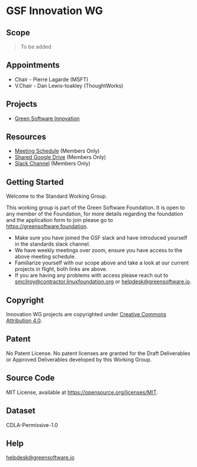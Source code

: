 # GSF Innovation WG

## Scope
>To be added

## Appointments 
- Chair - Pierre Lagarde (MSFT)
- V.Chair - Dan Lewis-toakley (ThoughtWorks)

## Projects
- [Green Software Innovation](https://github.com/Green-Software-Foundation/iwg_green_software_innovation/tree/dev)

## Resources

* [Meeting Schedule](https://lists.greensoftware.io/g/innovation/calendar) (Members Only)
* [Shared Google Drive](https://drive.google.com/drive/u/3/folders/1clNLC2JzsbDcn9yFH11rCtz1jqTTDqzE) (Members Only)
* [Slack Channel](https://greensoftware-zzk1035.slack.com/archives/C024C0GB3LP) (Members Only)

## Getting Started
Welcome to the Standard Working Group.

This working group is part of the Green Software Foundation. It is open to any member of the Foundation, for more details regarding the foundation and the application form to join please go to https://greensoftware.foundation.

- Make sure you have joined the GSF slack and have introduced yourself in the standards slack channel.
- We have weekly meetings over zoom, ensure you have access to the above meeting schedule.
- Familiarize yourself with our scope above and take a look at our current projects in flight, both links are above.
- If you are having any problems with access please reach out to smcilroy@contractor.linuxfoundation.org  or helpdesk@greensoftware.io.

## Copyright
Innovation WG projects are copyrighted under [Creative Commons Attribution 4.0](https://creativecommons.org/licenses/by/4.0/).

## Patent
No Patent License. No patent licenses are granted for the Draft Deliverables or Approved Deliverables developed by this Working Group.

## Source Code
MIT License, available at https://opensource.org/licenses/MIT.

## Dataset
CDLA-Permissive-1.0

## Help
helpdesk@greensoftware.io
